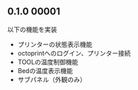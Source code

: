 ## 0.1.0 00001
以下の機能を実装
- プリンターの状態表示機能
- octoprintへのログイン、プリンター接続
- TOOLの温度制御機能
- Bedの温度表示機能
- サブパネル（外観のみ）
